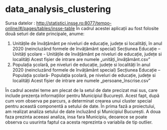 # data_analysis_clustering
Sursa datelor : http://statistici.insse.ro:8077/tempo-online/#/pages/tables/insse-table
În cadrul acestei aplicații au fost folosite două seturi de date principale, anume:
1.	Unitățile de învățământ pe niveluri de educație, județe si localități, în anul 2020 (neincluzând formele de învățământ special)
Secțiunea Educație – Unități școlare - Unitățile de învățământ pe niveluri de educație, județe si localități
Acest fișier de intrare are numele „unități_învățământ.csv”
3.	Populația școlară, pe niveluri de educație, județe si localități în anul 2020 (neincluzând formele de învățământ special)
Secțiunea Educație –Populația școlară- Populația școlară, pe niveluri de educație, județe si localități
Acest fișier de intrare are numele „persoane_înscrise.csv”

În cadrul acestei teme am plecat de la setul de date precizat mai sus, care include prezența informațiilor pentru Municipiul București. Acest fapt, după cum vom observa pe parcurs, a determinat crearea unui cluster special pentru această componentă a setului de date. În prima fază a proiectului, am realizat analiza setului de date incluzând și Municipiul București. A doua faza prezinta aceeasi analiza, insa fara Municipiu, deoarece se poate observa cu usurinta faptul ca acesta reprezinta o variabila de tip outlier.

